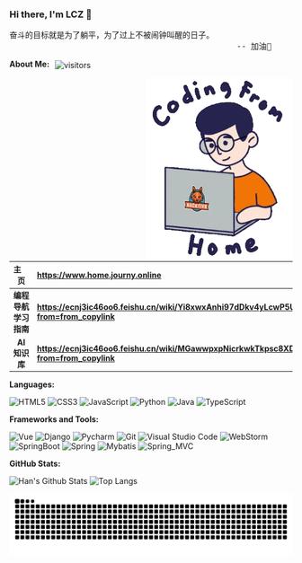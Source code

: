 ### Hi there, I'm LCZ 👋

<pre>
奋斗的目标就是为了躺平，为了过上不被闹钟叫醒的日子。
                                                -- 加油💪
</pre>

**About Me:** <img style="margin-left:6px" src="https://visitor-badge.laobi.icu/badge?page_id=1onetw&right_color=green" align="center" alt="visitors">

<img src="https://raw.githubusercontent.com/uxiaohan/uxiaohan/main/code-boy.webp" width="260" align="right" alt="Code Boy">

|   主&emsp;页   | <https://www.home.journy.online>                                      |
| :------------: | :------------------------------------------------------- |
| **编程导航学习指南** | **<https://ecnj3ic46oo6.feishu.cn/wiki/Yi8xwxAnhi97dDkv4yLcwP5Unpf?from=from_copylink>**                            |
| **AI知识库**| **<https://ecnj3ic46oo6.feishu.cn/wiki/MGawwpxpNicrkwkTkpsc8XDGnob?from=from_copylink>**          |

**Languages:**

![HTML5](https://img.shields.io/badge/HTML5-E34F26?logo=HTML5&logoColor=fff)
![CSS3](https://img.shields.io/badge/CSS3-1572B6?logo=CSS3&logoColor=fff)
![JavaScript](https://img.shields.io/badge/JavaScript-F7DF1E?logo=JavaScript&logoColor=333)
![Python](https://img.shields.io/badge/Python-3178C6?logo=Python&logoColor=fff)
![Java](https://img.shields.io/badge/Java-E34F26?logo=coffeescript&logoColor=fff)
![TypeScript](https://img.shields.io/badge/TypeScript-1572B6?logo=TypeScript&logoColor=fff)

**Frameworks and Tools:**

![Vue](https://img.shields.io/badge/Vue-4FC08D?logo=Vue&logoColor=fff)
![Django](https://img.shields.io/badge/Django-CC6699?logo=Django&logoColor=fff)
![Pycharm](https://img.shields.io/badge/Pycharm-06B6D4?logo=Pycharm&logoColor=fff)
![Git](https://img.shields.io/badge/Git-F05032?logo=Git&logoColor=fff)
![Visual Studio Code](https://img.shields.io/badge/VS%20CODE-007ACC?logo=educative&logoColor=fff)
![WebStorm](https://img.shields.io/badge/WebStorm-4FC08D?logo=WebStorm&logoColor=fff)
![SpringBoot](https://img.shields.io/badge/SpringBoot-CC6699?logo=SpringBoot&logoColor=fff)
![Spring](https://img.shields.io/badge/Spring-06B6D4?logo=Spring&logoColor=fff)
![Mybatis](https://img.shields.io/badge/Mybatis-F05032?logo=Mybatis&logoColor=fff)
![Spring_MVC](https://img.shields.io/badge/Spring_MVC-007ACC?logo=educative&logoColor=fff)

**GitHub Stats:**

![Han's Github Stats](https://github-readme-stats.vercel.app/api?username=1onetw&show_icons=true&hide_title=true&count_private=true)
![Top Langs](https://github-readme-stats.vercel.app/api/top-langs/?username=1onetw&layout=compact)

<picture>
  <source media="(prefers-color-scheme: dark)" srcset="https://raw.githubusercontent.com/1onetw/1onetw/output/github-contribution-grid-snake-dark.svg">
  <source media="(prefers-color-scheme: light)" srcset="https://raw.githubusercontent.com/1onetw/1onetw/output/github-contribution-grid-snake.svg">
  <img alt="github contribution grid snake animation" src="https://raw.githubusercontent.com/1onetw/1onetw/output/github-contribution-grid-snake.svg">
</picture>

